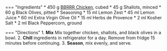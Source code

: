 === "Ingredients"
    * 450 g [BBRRR Chicken](../../entrees/poultry/bbrrr-chicken.md), cubed
    * 45 g Shallots, minced
    * 60 g Black Olives, pitted
    * Seasoning
        * 15 ml Lemon Zest
        * 45 ml Lemon Juice
        * 60 ml Extra Virgin Olive Oil
        * 15 ml Herbs de Provence
        * 2 ml Kosher Salt
        * 2 ml Black Peppercorn, ground

=== "Directions"
    1. **Mix** Mix together chicken, shallots, and black olives in a bowl.
    2. **Chill** ingredients in refrigerator for a day. Remove from fridge 15 minutes before continuing.
    3. **Season**, mix evenly, and serve.

[^1]: {{ cite.bittman_how_to_cook_everything }}
